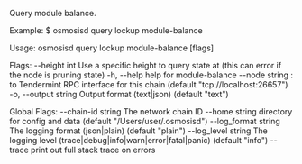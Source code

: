 Query module balance.

Example:
$ osmosisd query lockup module-balance

Usage:
  osmosisd query lockup module-balance [flags]

Flags:
      --height int      Use a specific height to query state at (this can error if the node is pruning state)
  -h, --help            help for module-balance
      --node string     <host>:<port> to Tendermint RPC interface for this chain (default "tcp://localhost:26657")
  -o, --output string   Output format (text|json) (default "text")

Global Flags:
      --chain-id string     The network chain ID
      --home string         directory for config and data (default "/Users/user/.osmosisd")
      --log_format string   The logging format (json|plain) (default "plain")
      --log_level string    The logging level (trace|debug|info|warn|error|fatal|panic) (default "info")
      --trace               print out full stack trace on errors
